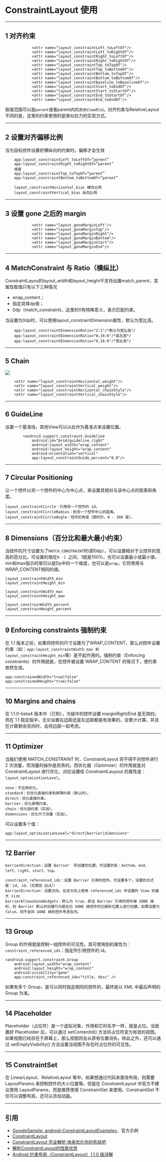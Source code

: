 # ConstraintLayout 使用

---
## 1 对齐约束

```
            <attr name="layout_constraintLeft_toLeftOf"/>
            <attr name="layout_constraintLeft_toRightOf"/>
            <attr name="layout_constraintRight_toLeftOf"/>
            <attr name="layout_constraintRight_toRightOf"/>
            <attr name="layout_constraintTop_toTopOf"/>
            <attr name="layout_constraintTop_toBottomOf"/>
            <attr name="layout_constraintBottom_toTopOf"/>
            <attr name="layout_constraintBottom_toBottomOf"/>
            <attr name="layout_constraintBaseline_toBaselineOf"/>
            <attr name="layout_constraintStart_toEndOf"/>
            <attr name="layout_constraintStart_toStartOf"/>
            <attr name="layout_constraintEnd_toStartOf"/>
            <attr name="layout_constraintEnd_toEndOf"/>
```

取值范围可以是`parent`或者parent内的`其他View的id`。对齐约束与RelativeLayout不同的是，这里的约束使用的是类似拉力的实现方式。

---
## 2 设置对齐偏移比例

当为目标控件设置好横纵向的约束时，偏移才会生效

```
    app:layout_constraintLeft_toLeftOf=”parent”
    app:layout_constraintRight_toRightOf=”parent”
    或者
    app:layout_constraintTop_toTopOf=”parent”
    app:layout_constraintBottom_toBottomOf=”parent”

    layout_constraintHorizontal_bias 横向比例
    layout_constraintVertical_bias 纵向比例
```

---
## 3 设置 gone 之后的 margin

```
            <attr name="layout_goneMarginLeft"/>
            <attr name="layout_goneMarginTop"/>
            <attr name="layout_goneMarginRight"/>
            <attr name="layout_goneMarginBottom"/>
            <attr name="layout_goneMarginStart"/>
            <attr name="layout_goneMarginEnd"/>
```

---
## 4 MatchConstraint 与 Ratio（横纵比）

ConstraintLayou的layout_width和layout_height不支持设置match_parent，其属性取值只有以下三种情况

*   wrap_content；
*   指定具体dp值；
*   0dp（match_constraint)，这里的0有特殊意义，表示匹配约束。

当设置为0dp时，可以使用layout_constraintDimension属性，默认为宽比高。

```
    app:layout_constraintDimensionRatio="2:1"/*默认为宽比高*/
    app:layout_constraintDimensionRatio="W,16:6"/*高比宽*/
    app:layout_constraintDimensionRatio="H,16:6"/*宽比高*/
```

---
## 5 Chain

![](index_files/dfe39caa-0a08-471b-b3c9-15642a04c7c7.jpg)

```
    <attr name="layout_constraintHorizontal_weight"/>
    <attr name="layout_constraintVertical_weight"/>
    <attr name="layout_constraintHorizontal_chainStyle"/>
    <attr name="layout_constraintVertical_chainStyle"/>
```

---
## 6 GuideLine

设置一个基准线，其他View可以以此作为基准点来设置位置。

```
        <android.support.constraint.Guideline
            android:id="@+id/guideline_right"
            android:layout_width="wrap_content"
            android:layout_height="wrap_content"
            android:orientation="vertical"
            app:layout_constraintGuide_percent="0.8"/>
```

---
## 7 Circular Positioning

让一个控件以另一个控件的中心为中心点，来设置其相对与该中心点的距离和角度。

```
layout_constraintCircle：引用另一个控件的 id。
layout_constraintCircleRadius：到另一个控件中心的距离。
layout_constraintCircleAngle：控件的角度（顺时针，0 - 360 度）。
```

---
## 8 Dimensions（百分比和最大最小约束）

当控件的尺寸设置为了`MATCH_CONSTRAINT`时(即0dp），可以设置相对于父控件的宽高的百分比。可设置的值在`0 -1 `之间，1就是100%，也可以设置最小或最小值，min和max指示的值可以是Dp中的一个维度，也可以是`wrap`，它将使用与WRAP_CONTENT相同的值。

```
layout_constraintWidth_min
layout_constraintHeight_min

layout_constraintWidth_max
layout_constraintHeight_max

layout_constrainWidth_percent
layout_constrainHeight_percent
```


---
## 9 Enforcing constraints 强制约束

在 1.1 版本之前，如果将控件的尺寸设置为了WRAP_CONTENT，那么对控件设置约束（如：`app:layout_constraintWidth_max 和 layout_constraintHeight_min`等）是不起作用的。强制约束（Enforcing constraints）的作用就是，在控件被设置 WRAP_CONTENT 的情况下，使约束依然生效。

```
app:constrainedWidth="true|false"
app:constrainedHeight="true|false"
```

---
## 10 Margins and chains

在 1.1.0-beta4 版本中（已知），为链中的控件设置 marginRight/End 是无效的。而在 1.1 稳定版中，无论设置右边距还是左边距都是有效果的，会累计计算。并且在计算剩余空间时，会将边距一起考虑。

---
## 11 Optimizer


当我们使用 MATCH_CONSTRAINT 时，ConstraintLayout 将不得不对控件进行 2 次测量，而测量的操作是昂贵的。而优化器（Optimizer）的作用就是对 ConstraintLayout 进行优化，对应设置给 ConstraintLauyout 的属性是：`layout_optimizationLevel`。

```
none：不应用优化。
standard：仅优化直接约束和屏障约束（默认的）。
direct：优化直接约束。
barrier：优化屏障约束。
chain：优化链约束（实验）。
dimensions：优化尺寸测量（实验）。
```

可以设置多个值：

```
app:layout_optimizationLevel="direct|barrier|dimensions"
```

---
## 12 Barrier

```
barrierDirection：设置 Barrier  所创建的位置。可设置的有：bottom、end、left、right、start、top。

constraint_referenced_ids：设置 Barrier 引用的控件。可设置多个，设置的方式是：id, id。（无需加 @id/）
barrierDirection：设置方向，在该方向上使用 referenced_ids 中设置的 View 的最大 size
barrierAllowsGoneWidgets：默认为 true，即当 Barrier 引用的控件被 GONE 掉时，则 Barrier 默认的创建行为是在已 GONE 掉控件的已解析位置上进行创建。如果设置为 false，则不会将 GONE 掉的控件考虑在内。
```

---
## 13 Group

Group 的作用就是控制一组控件的可见性。其可使用到的属性为：`constraint_referenced_ids`：指定所引用控件的 id。

```
<android.support.constraint.Group
    android:layout_width="wrap_content"
    android:layout_height="wrap_content"
    android:visibility="gone"
    app:constraint_referenced_ids="title, desc" />
```

如果有多个 Group，是可以同时指定相同的控件的，最终是以 XML 中最后声明的 Group 为准。

---
## 14 Placeholder

Placeholder（占位符）是一个虚拟对象，作用和它的名字一样，就是占位。当放置好 Placeholder 后，可以通过 setContentId() 方法将占位符变为有效的视图。如果视图已经存在于屏幕上，那么视图将会从原有位置消失。除此之外，还可以通过 setEmptyVisibility() 方法设置当视图不存在时占位符的可见性。

---
## 15 ConstraintSet

在 LinearLayout、RelativeLayout 等中，如果想通过代码来更改布局，则需要 LayoutParams 来控制控件的大小位置等。但是在 ConstraintLayout 中官方不建议使用 LayoutParams，而是推荐使用 ConstraintSet 来使用。ConstraintSet 不仅可以调整布局，还可以添加动画。


---
## 引用

- [GoogleSample: android-ConstraintLayoutExamples](https://github.com/googlesamples/android-ConstraintLayoutExamples)，官方示例
- [ConstraintLayout](https://developer.android.com/reference/android/support/constraint/ConstraintLayout.html)
- [ConstraintLayout 完全解析 快来优化你的布局吧](http://blog.csdn.net/lmj623565791/article/details/78011599)
- [解析ConstraintLayout的性能优势](https://mp.weixin.qq.com/s/gGR2itbY7hh9fo61SxaMQQ)
- [Android 约束布局（ConstraintLayout）1.1.0 版详解](https://juejin.im/post/5adc8bd251882567236e58c1)
